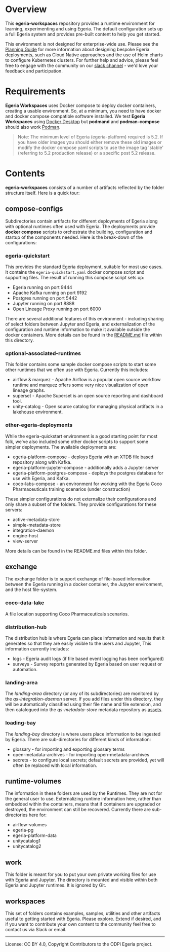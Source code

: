 <!-- SPDX-License-Identifier: CC-BY-4.0 -->
<!-- Copyright Contributors to the ODPi Egeria project 2024. -->

# Overview

This **egeria-workspaces** repository provides a runtime environment for learning, experimenting and using Egeria. 
The default configuration sets up a full Egeria system and provides pre-built content to help you get started. 

This environment is not designed for enterprise-wide use. Please see the [Planning Guide](https://egeria-project.org/guides/planning/)
for more information about designing bespoke Egeria deployments, such as Cloud Native approaches and the use of
Helm charts to configure Kubernetes clusters. 
For further help and advice, please feel free to engage with the community on our [slack channel](https://lfaifoundation.slack.com/join/shared_invite/zt-o65errpw-gMTbwNr7FnNbVXNVFkmyNA%E2%80%8B#/shared-invite/email) - we'd love your feedback and participation.

# Requirements

**Egeria Workspaces** uses Docker compose to deploy docker containers, creating a usable environment. So, at a minimum,
you need to have docker and docker compose compatible software installed. We test **Egeria Workspaces** using
[Docker Desktop](https://www.docker.com/get-started/) but **podmand** and **podman-compose** should also work 
[Podman](https://podman.io/). 

>Note: The minimum level of Egeria (egeria-platform) required is 5.2. If you have older images you should either remove these old images or modify 
 the docker compose yaml scripts to use the image tag 'stable' (referring to 5.2 production release) or a specific post 5.2 release.


# Contents
**egeria-workspaces** consists of a number of artifacts reflected by the folder structure itself. Here is a quick tour:
## compose-configs
Subdirectories contain artifacts for different deployments of Egeria along with optional runtimes often used with Egeria.
The deployments provide **docker compose** scripts to orchestrate the building, configuration and startup of the components needed.
Here is the break-down of the configurations:

### egeria-quickstart
This provides the standard Egeria deployment, suitable for most use cases.
It contains the `egeria-quickstart.yaml` docker compose script and supporting files. The result of running this compose script sets up:
* Egeria running on port 9444
* Apache Kafka running on port 9192
* Postgres running on port 5442
* Jupyter running on port 8888
* Open Lineage Proxy running on port 6000

There are several additional features of this environment - including sharing of select folders between Jupyter and Egeria,
and externalization of the configuration and runtime information to make it available outside the docker containers.
More details can be found in the [README.md](./compose-configs/egeria-quickstart/README.md) file within this directory.

### optional-associated-runtimes
This folder contains some sample docker compose scripts to start some other runtimes
that we often use with Egeria. Currently this includes:
* airflow & marquez - Apache Airflow is a popular open source workflow runtime and marquez offers
some very nice visualization of open lineage graphs.
* superset - Apache Superset is an open source reporting and dashboard tool.
* unity-catalog - Open source catalog for managing physical artifacts in a lakehouse environment.

### other-egeria-deployments
While the egeria-quickstart environment is a good starting point for most folk, we've also included
some other docker scripts to support some simpler deployments. The available deployments are:

* egeria-platform-compose - deploys Egeria with an XTDB file based repository along with Kafka.
* egeria-platform-jupyter-compose - additionally adds a Jupyter server
* egeria-platform-postgres-compose - deploys the postgres database for use with Egeria, and Kafka.
* coco-labs-compose - an environment for working with the Egeria Coco Pharmaceuticals training scenarios (under construction)

These simpler configurations do not externalize 
their configurations and only share a subset of the folders. They provide configurations for these servers:
* active-metadata-store
* simple-metadata-store
* integration-daemon
* engine-host
* view-server

More details can be found in the README.md files within this folder.
## exchange
The exchange folder is to support exchange of file-based information between the Egeria running in a docker container,
the Jupyter environment, and the host file-system. 
### coco-data-lake
A file location supporting Coco Pharmaceuticals scenarios.
### distribution-hub
The distribution hub is where Egeria can place information and results that it generates so that they are
easily visible to the users and Jupyter, This information currently includes:
- logs - Egeria audit logs (if file based event logging has been configured)
- surveys - Survey reports generated by Egeria based on user request or automation.
### landing-area
The *landing-area* directory (or any of its subdirectories) are monitored by the *qs-integration-daemon* server.
If you add files under this directory, they will be automatically classified using their file name and file extension,
and then catalogued into the *qs-metadata-store* metadata repository as [assets](https://egeria-project.org/concepts/asset/).

### loading-bay
The *landing-bay* directory is where users place information to be ingested by Egeria.
There are sub-directories for different kinds of information:

- glossary - for importing and exporting glossary terms
- open-metadata-archives - for importing open-metadata-archives
- secrets - to configure local secrets; default secrets are provided, yet will often be
replaced with local information.

## runtime-volumes
The information in these folders are used by the Runtimes. They are not for the general
user to use. Externalizing runtime information here, rather than embedded within the containers,
means that if containers are upgraded or destroyed, the environment can still be recovered.
Currently there are sub-directories here for:
* airflow-volumes
* egeria-pg
* egeria-platform-data
* unitycatalog1 
* unitycatalog2

## work
This folder is meant for you to put your own private working files for use with Egeria and
Jupyter. The directory is mounted and visible within both Egeria and Jupyter runtimes. 
It is ignored by Git.

## workspaces
This set of folders contains examples, samples, utilities and other artifacts useful to 
getting started with Egeria. Please explore. Extend if desired, and if you want to contribute
your own content to the community feel free to contact us via Slack or email.

----
License: CC BY 4.0, Copyright Contributors to the ODPi Egeria project.